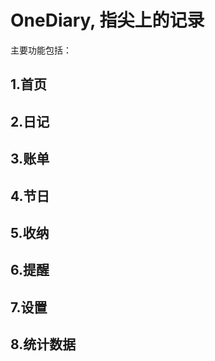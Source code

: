 # OneDiary, 指尖上的记录


主要功能包括：


## 1.首页

## 2.日记

## 3.账单

## 4.节日

## 5.收纳

## 6.提醒

## 7.设置

## 8.统计数据

